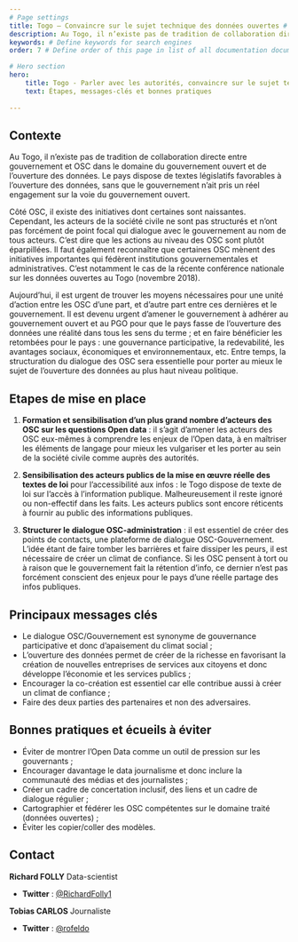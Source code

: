 ```yaml
---
# Page settings
title: Togo – Convaincre sur le sujet technique des données ouvertes # Define a title of your page
description: Au Togo, il n’existe pas de tradition de collaboration directe entre gouvernement et OSC dans le domaine du gouvernement ouvert et de l’ouverture des données. Découvrez quels ont été messages-clés adoptés pour convaincre l'administration. # Define a description of your page
keywords: # Define keywords for search engines
order: 7 # Define order of this page in list of all documentation documents

# Hero section
hero:
    title: Togo - Parler avec les autorités, convaincre sur le sujet technique des données ouvertes
    text: Étapes, messages-clés et bonnes pratiques
    
---
```


## Contexte

Au Togo, il n’existe pas de tradition de collaboration directe entre gouvernement et OSC dans le domaine du gouvernement ouvert et de l’ouverture des données. Le pays dispose de textes législatifs favorables à l’ouverture des données, sans que le gouvernement n’ait pris un réel engagement sur la voie du gouvernement ouvert.


Côté OSC, il existe des initiatives dont certaines sont naissantes. Cependant, les acteurs de la société civile ne sont pas structurés et n’ont pas forcément de point focal qui dialogue avec le gouvernement au nom de tous acteurs. C’est dire que les actions au niveau des OSC sont plutôt éparpillées. Il faut également reconnaître que certaines OSC mènent des initiatives importantes qui fédèrent institutions gouvernementales et administratives. C’est notamment le cas de la récente conférence nationale sur les données ouvertes au Togo (novembre 2018).


Aujourd’hui, il est urgent de trouver les moyens nécessaires pour une unité d’action entre les OSC d’une part, et d’autre part entre ces dernières et le gouvernement. Il est devenu urgent d’amener le gouvernement à adhérer au gouvernement ouvert et au PGO pour que le pays fasse de l’ouverture des données une réalité dans tous les sens du terme ; et en faire bénéficier les retombées pour le pays : une gouvernance participative, la redevabilité, les avantages sociaux, économiques et environnementaux, etc. Entre temps, la structuration du dialogue des OSC sera essentielle pour porter au mieux le sujet de l’ouverture des données au plus haut niveau politique.

## Etapes de mise en place 

1.  **Formation et sensibilisation d’un plus grand nombre d’acteurs des OSC sur les questions Open data** : il s’agit d’amener les acteurs des OSC eux-mêmes à comprendre les enjeux de l’Open data, à en maîtriser les éléments de langage pour mieux les vulgariser et les porter au sein de la société civile comme auprès des autorités. 

2.  **Sensibilisation des acteurs publics de la mise en œuvre réelle des textes de loi** pour l’accessibilité aux infos : le Togo dispose de texte de loi sur l’accès à l’information publique. Malheureusement il reste ignoré ou non-effectif dans les faits. Les acteurs publics sont encore réticents à fournir au public des informations publiques.
3. **Structurer le dialogue OSC-administration** : il est essentiel de créer des points de contacts, une plateforme de dialogue OSC-Gouvernement. L’idée étant de faire tomber les barrières et faire dissiper les peurs, il est nécessaire de créer un climat de confiance. Si les OSC pensent à tort ou à raison que le gouvernement fait la rétention d’info, ce dernier n’est pas forcément conscient des enjeux pour le pays d’une réelle partage des infos publiques.

## Principaux messages clés

* Le dialogue OSC/Gouvernement est synonyme de gouvernance participative et donc d’apaisement du climat social ;
* L’ouverture des données permet de créer de la richesse en favorisant la création de nouvelles entreprises de services aux citoyens et donc développe l’économie et les services publics ;
* Encourager la co-création est essentiel car elle contribue aussi à créer un climat de confiance ;
* Faire des deux parties des partenaires et non des adversaires.

## Bonnes pratiques et écueils à éviter

* Éviter de montrer l’Open Data comme un outil de pression sur les gouvernants ;
* Encourager davantage le data journalisme et donc inclure la communauté des médias et des journalistes ;
* Créer un cadre de concertation inclusif, des liens et un cadre de dialogue régulier ; 
* Cartographier et fédérer les OSC compétentes sur le domaine traité (données ouvertes) ;
* Éviter les copier/coller des modèles.

## Contact

**Richard FOLLY**
Data-scientist
- **Twitter** : [@RichardFolly1](https://twitter.com/RichardFolly1?lang=fr)

**Tobias CARLOS**
Journaliste
- **Twitter** : [@rofeldo](https://twitter.com/rofeldo?lang=fr)


